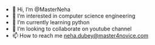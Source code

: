 - 👋 Hi, I’m @MasterNeha
- 👀 I’m interested in computer science engineering
- 🌱 I’m currently learning python
- 💞️ I’m looking to collaborate on youtube channel
- 📫 How to reach me neha.dubey@master4novice.com

<!---
MasterNeha/MasterNeha is a ✨ special ✨ repository because its `README.md` (this file) appears on your GitHub profile.
You can click the Preview link to take a look at your changes.
--->
